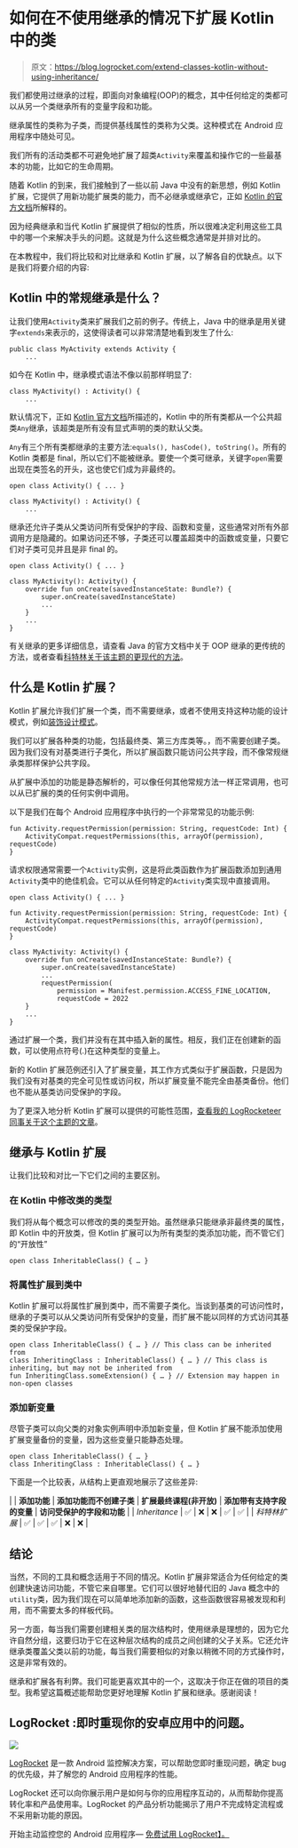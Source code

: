 # 如何在不使用继承的情况下扩展 Kotlin 中的类

> 原文：<https://blog.logrocket.com/extend-classes-kotlin-without-using-inheritance/>

我们都使用过继承的过程，即面向对象编程(OOP)的概念，其中任何给定的类都可以从另一个类继承所有的变量字段和功能。

继承属性的类称为子类，而提供基线属性的类称为父类。这种模式在 Android 应用程序中随处可见。

我们所有的活动类都不可避免地扩展了超类`Activity`来覆盖和操作它的一些最基本的功能，比如它的生命周期。

随着 Kotlin 的到来，我们接触到了一些以前 Java 中没有的新思想，例如 Kotlin 扩展，它提供了用新功能扩展类的能力，而不必继承或继承它，正如 [Kotlin 的官方文档](https://kotlinlang.org/docs/extensions.html)所解释的。

因为经典继承和当代 Kotlin 扩展提供了相似的性质，所以很难决定利用这些工具中的哪一个来解决手头的问题。这就是为什么这些概念通常是并排对比的。

在本教程中，我们将比较和对比继承和 Kotlin 扩展，以了解各自的优缺点。以下是我们将要介绍的内容:

## Kotlin 中的常规继承是什么？

让我们使用`Activity`类来扩展我们之前的例子。传统上，Java 中的继承是用关键字`extends`来表示的，这使得读者可以非常清楚地看到发生了什么:

```
public class MyActivity extends Activity {
    ...

```

如今在 Kotlin 中，继承模式语法不像以前那样明显了:

```
class MyActivity() : Activity() {
    ...

```

默认情况下，正如 [Kotlin 官方文档](https://kotlinlang.org/docs/inheritance.html)所描述的，Kotlin 中的所有类都从一个公共超类`Any`继承，该超类是所有没有显式声明的类的默认父类。

`Any`有三个所有类都继承的主要方法:`equals(), hasCode(), toString()`。所有的 Kotlin 类都是 final，所以它们不能被继承。要使一个类可继承，关键字`open`需要出现在类签名的开头，这也使它们成为非最终的。

```
open class Activity() { ... }

class MyActivity() : Activity() {
    ...

```

继承还允许子类从父类访问所有受保护的字段、函数和变量，这些通常对所有外部调用方是隐藏的。如果访问还不够，子类还可以覆盖超类中的函数或变量，只要它们对子类可见并且是非 final 的。

```
open class Activity() { ... }

class MyActivity(): Activity() {
    override fun onCreate(savedInstanceState: Bundle?) {
        super.onCreate(savedInstanceState)
        ...
    }
    ...
}

```

有关继承的更多详细信息，请查看 Java 的官方文档中关于 OOP 继承的更传统的方法，或者查看[科特林关于该主题的更现代的方法](https://kotlinlang.org/docs/inheritance.html#derived-class-initialization-order)。

## 什么是 Kotlin 扩展？

Kotlin 扩展允许我们扩展一个类，而不需要继承，或者不使用支持这种功能的设计模式，例如[装饰设计模式](https://sourcemaking.com/design_patterns/decorator)。

我们可以扩展各种类的功能，包括最终类、第三方库类等。，而不需要创建子类。因为我们没有对基类进行子类化，所以扩展函数只能访问公共字段，而不像常规继承类那样保护公共字段。

从扩展中添加的功能是静态解析的，可以像任何其他常规方法一样正常调用，也可以从已扩展的类的任何实例中调用。

以下是我们在每个 Android 应用程序中执行的一个非常常见的功能示例:

```
fun Activity.requestPermission(permission: String, requestCode: Int) {
    ActivityCompat.requestPermissions(this, arrayOf(permission), requestCode)
}

```

请求权限通常需要一个`Activity`实例，这是将此类函数作为扩展函数添加到通用`Activity`类中的绝佳机会。它可以从任何特定的`Activity`类实现中直接调用。

```
open class Activity() { ... }

fun Activity.requestPermission(permission: String, requestCode: Int) {
    ActivityCompat.requestPermissions(this, arrayOf(permission), requestCode)
}

class MyActivity: Activity() {
    override fun onCreate(savedInstanceState: Bundle?) {
        super.onCreate(savedInstanceState)
        ...
        requestPermission(
            permission = Manifest.permission.ACCESS_FINE_LOCATION,
            requestCode = 2022
    }
    ...
}

```

通过扩展一个类，我们并没有在其中插入新的属性。相反，我们正在创建新的函数，可以使用点符号(.)在这种类型的变量上。

新的 Kotlin 扩展范例还引入了扩展变量，其工作方式类似于扩展函数，只是因为我们没有对基类的完全可见性或访问权，所以扩展变量不能完全由基类备份。他们也不能从基类访问受保护的字段。

为了更深入地分析 Kotlin 扩展可以提供的可能性范围，[查看我的 LogRocketeer 同事关于这个主题的文章](https://blog.logrocket.com/everything-you-need-to-know-about-kotlin-extensions/)。

## 继承与 Kotlin 扩展

让我们比较和对比一下它们之间的主要区别。

### 在 Kotlin 中修改类的类型

我们将从每个概念可以修改的类的类型开始。虽然继承只能继承非最终类的属性，即 Kotlin 中的开放类，但 Kotlin 扩展可以为所有类型的类添加功能，而不管它们的“开放性”

```
open class InheritableClass() { … }

```

### 将属性扩展到类中

Kotlin 扩展可以将属性扩展到类中，而不需要子类化。当谈到基类的可访问性时，继承的子类可以从父类访问所有受保护的变量，而扩展不能以同样的方式访问其基类的受保护字段。

```
open class InheritableClass() { … } // This class can be inherited from
class InheritingClass : InheritableClass() { … } // This class is inheriting, but may not be inherited from
fun InheritingClass.someExtension() { … } // Extension may happen in non-open classes

```

### 添加新变量

尽管子类可以向父类的对象实例声明中添加新变量，但 Kotlin 扩展不能添加使用扩展变量备份的变量，因为这些变量只能静态处理。

```
open class InheritableClass() { … }
class InheritingClass : InheritableClass() { … }

```

下面是一个比较表，从结构上更直观地展示了这些差异:

|  | **添加功能** | **添加功能而不创建子类** | **扩展最终课程(非开放)** | **添加带有支持字段的变量** | **访问受保护的字段和功能** |
| *Inheritance* | ✅ | ❌ | ❌ | ✅ | ✅ |
| *科特林扩展* | ✅ | ✅ | ✅ | ❌ | ❌ |

## 结论

当然，不同的工具和概念适用于不同的情况。Kotlin 扩展非常适合为任何给定的类创建快速访问功能，不管它来自哪里。它们可以很好地替代旧的 Java 概念中的`utility`类，因为我们现在可以简单地添加新的函数，这些函数很容易被发现和利用，而不需要太多的样板代码。

另一方面，每当我们需要创建相关类的层次结构时，使用继承是理想的，因为它允许自然分组，这要归功于它在这种层次结构的成员之间创建的父子关系。它还允许继承类覆盖父类以前的功能，每当我们需要相似的对象以稍微不同的方式操作时，这是非常有效的。

继承和扩展各有利弊。我们可能更喜欢其中的一个，这取决于你正在做的项目的类型。我希望这篇概述能帮助您更好地理解 Kotlin 扩展和继承。感谢阅读！

## LogRocket :即时重现你的安卓应用中的问题。

[![](img/b5ae4bd0ecde7aa9d5288746416d5e18.png)](https://lp.logrocket.com/blg/kotlin-signup)

[LogRocket](https://lp.logrocket.com/blg/kotlin-signup) 是一款 Android 监控解决方案，可以帮助您即时重现问题，确定 bug 的优先级，并了解您的 Android 应用程序的性能。

LogRocket 还可以向你展示用户是如何与你的应用程序互动的，从而帮助你提高转化率和产品使用率。LogRocket 的产品分析功能揭示了用户不完成特定流程或不采用新功能的原因。

开始主动监控您的 Android 应用程序— [免费试用 LogRocket】。](hhttps://lp.logrocket.com/blg/kotlin-signup)